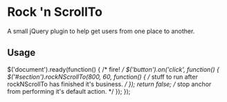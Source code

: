 # Rock 'n ScrollTo

A small jQuery plugin to help get users from one place to another.

## Usage
$('document').ready(function()
{
  /* fire! */
  $('button').on('click', function()
  { 
    $('#section').rockNScrollTo(800, 60, function()
    {
      /* stuff to run after rockNScrollTo has finished it's business. */
    });
    return false; /* stop anchor from performing it's default action. */
  });
});